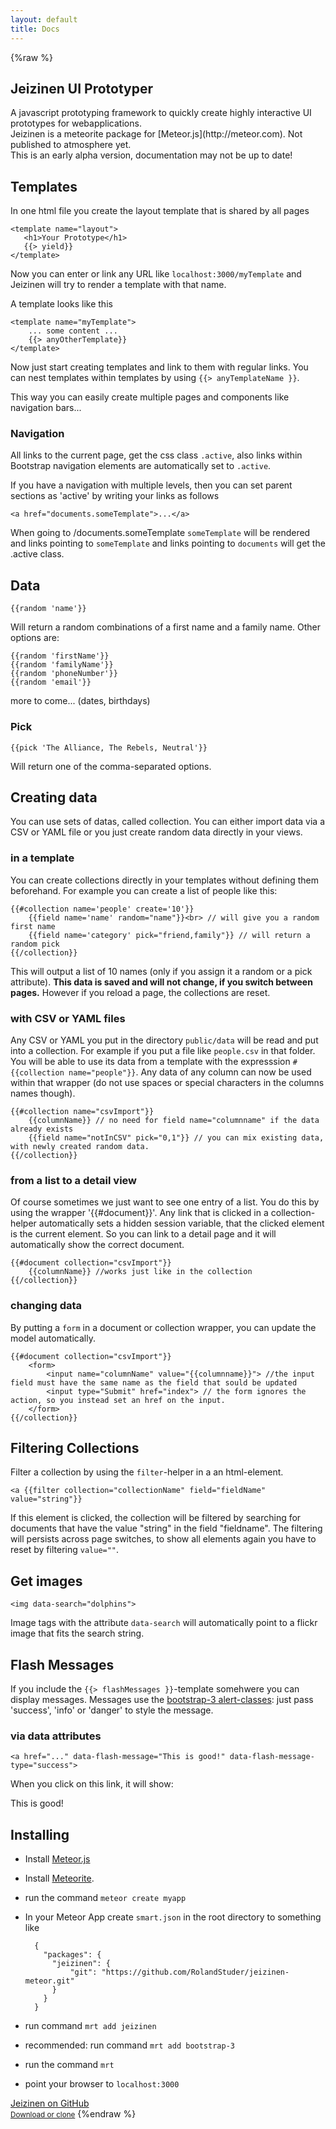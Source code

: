 ```yaml
---
layout: default
title: Docs
---
```


{%raw %}
<div class="lead jumbotron">
<h2>Jeizinen UI Prototyper</h2>
A javascript prototyping framework to quickly create  highly interactive UI prototypes for webapplications.
</div>
Jeizinen is a meteorite package for [Meteor.js](http://meteor.com). Not published to atmosphere yet.

<div class="alert alert-warning">
This is an early alpha version, documentation may not be up to date!
</div>

## Templates

In one html file you create the layout template that is shared by all pages

	<template name="layout">
	   <h1>Your Prototype</h1>
	   {{> yield}}
	</template>

Now you can enter or link any URL like `localhost:3000/myTemplate` and Jeizinen will try to render a template with that name.

A template looks like this

	<template name="myTemplate">
		... some content ...
		{{> anyOtherTemplate}}
	</template>

Now just start creating templates and link to them with regular links. You can nest templates within templates by using `{{> anyTemplateName }}`.

This way you can easily create multiple pages and components like navigation bars...

<!-- Wait for bug from iron router to resolve: https://github.com/EventedMind/iron-router/issues/606 -->
<!-- ### multiple layouts 

You can use multiple layouts:
	
In your main `html` put {{> renderLayout}} instead of {{> renderPage }}. Then create a template that contains {{> renderPage}} like:
	
	<template name="layoutName">
		... some navigation or stuff ...
		{{> renderPage }}
	</template>

Now you can navigate to page like `/layoutName/pageName` and the template (pageName) will be surrounded by the layout (layoutName).

Note: You cannot render a layout without a template. -->

### Navigation

All links to the current page, get the css class `.active`, also links within Bootstrap navigation elements are automatically set to `.active`.

If you have a navigation with multiple levels, then you can set parent sections as 'active' by writing your links as follows

    <a href="documents.someTemplate">...</a>

When going to /documents.someTemplate `someTemplate` will be rendered and links pointing to `someTemplate` and links pointing to `documents` will get the .active class.

## Data

	{{random 'name'}}

Will return a random combinations of a first name and a family name. Other options are:

	{{random 'firstName'}}
	{{random 'familyName'}}
	{{random 'phoneNumber'}}
	{{random 'email'}}

more to come... (dates, birthdays)

### Pick

	{{pick 'The Alliance, The Rebels, Neutral'}}

Will return one of the comma-separated options.

## Creating data

You can use sets of datas, called collection. You can either import data via a CSV or YAML file or you just create random data directly in your views.

### in a template

You can create collections directly in your templates without defining them beforehand. For example you can create a list of people like this:

	{{#collection name='people' create='10'}}
		{{field name='name' random="name"}}<br> // will give you a random first name
		{{field name='category' pick="friend,family"}} // will return a random pick
	{{/collection}}

This will output a list of 10 names (only if you assign it a random or a pick attribute). **This data is saved and will not change, if you switch between pages.** However if you reload a page, the collections are reset.


<a name="importData"> </a>

### with CSV or YAML files

Any CSV or YAML you put in the directory `public/data` will be read and put into a collection. For example if you put a file like `people.csv` in that folder. You will be able to use its data from a template with the expresssion `#{{collection name="people"}}`. Any data of any column can now be used within that wrapper (do not use spaces or special characters in the columns names though).

	{{#collection name="csvImport"}}
		{{columnName}} // no need for field name="columnname" if the data already exists
		{{field name="notInCSV" pick="0,1"}} // you can mix existing data, with newly created random data.
	{{/collection}}

### from a list to a detail view

Of course sometimes we just want to see one entry of a list. You do this by using the wrapper '{{#document}}'. Any link that is clicked in a collection-helper automatically sets a hidden session variable, that the clicked element is the current element. So you can link to a detail page and it will automatically show the correct document.

	{{#document collection="csvImport"}}
		{{columnName}} //works just like in the collection 
	{{/collection}}


### changing data

By putting a `form` in a document or collection wrapper, you can update the model automatically. 

	{{#document collection="csvImport"}}
		<form>
			<input name="columnName" value="{{columnname}}"> //the input field must have the same name as the field that sould be updated
			<input type="Submit" href="index"> // the form ignores the action, so you instead set an href on the input.
		</form>
	{{/collection}}



<a name="filterCollections"> </a>

## Filtering Collections

Filter a collection by using the `filter`-helper in a an html-element.

	<a {{filter collection="collectionName" field="fieldName" value="string"}}

If this element is clicked, the collection will be filtered by searching for documents that have the value "string" in the field "fieldname". The filtering will persists across page switches, to show all elements again you have to reset by filtering `value=""`.


## Get images

	<img data-search="dolphins">

Image tags with the attribute `data-search` will automatically point to a flickr image that fits the search string.

<!-- I think this currently does not work -->
<!-- If you a picture does not fit your need, alt-click on it, it will be replaced by the next one.
 -->
<a name="Flash Messages"> </a> 		

## Flash Messages

If you include the `{{> flashMessages }}`-template somehwere you can display messages.
Messages use the [bootstrap-3 alert-classes](http://getbootstrap.com/components/#alerts): just pass 'success', 'info' or 'danger' to style the message.

### via data attributes

	<a href="..." data-flash-message="This is good!" data-flash-message-type="success">

When you click on this link, it will show:

<div class="alert alert-success">This is good!</div>

## Installing

- Install [Meteor.js](http://meteor.com)
- Install [Meteorite](https://github.com/oortcloud/meteorite).
- run the command `meteor create myapp`
- In your Meteor App create `smart.json` in the root directory to something like

		{
		  "packages": {
		  	"jeizinen": {
		  		"git": "https://github.com/RolandStuder/jeizinen-meteor.git"
		  	}
		  }
		}

- run command `mrt add jeizinen`
- recommended: run command `mrt add bootstrap-3`
- run the command `mrt`
- point your browser to `localhost:3000`

<a href="https://github.com/RolandStuder/jeizinen-meteor" class="btn btn-success btn-block">Jeizinen on GitHub <br><small>Download or clone</small></a>
{%endraw %}